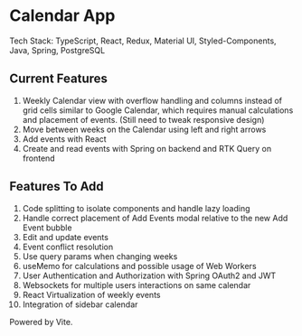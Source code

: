 # Calendar App

<p>Tech Stack: TypeScript, React, Redux, Material UI, Styled-Components, Java, Spring, PostgreSQL</p>

## Current Features
1. Weekly Calendar view with overflow handling and columns instead of grid cells similar to Google Calendar, which requires manual calculations and placement of events. (Still need to tweak responsive design)
2. Move between weeks on the Calendar using left and right arrows
3. Add events with React
4. Create and read events with Spring on backend and RTK Query on frontend

## Features To Add
1. Code splitting to isolate components and handle lazy loading
2. Handle correct placement of Add Events modal relative to the new Add Event bubble
3. Edit and update events
4. Event conflict resolution
5. Use query params when changing weeks
6. useMemo for calculations and possible usage of Web Workers
7. User Authentication and Authorization with Spring OAuth2 and JWT
8. Websockets for multiple users interactions on same calendar
9. React Virtualization of weekly events
10. Integration of sidebar calendar


<p>Powered by Vite.</p>
